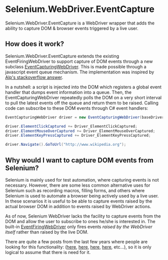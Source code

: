 # Selenium.WebDriver.EventCapture
Selenium.WebDriver.EventCapture is a WebDriver wrapper that adds the ability to capture DOM & browser events triggered by a live user.

## How does it work?
Selenium.WebDriver.EventCapture extends the existing EventFiringWebDriver to support capture of DOM events through a new subclass [EventCapturingWebDriver](https://github.com/AbrahamSanders/Selenium.WebDriver.EventCapture/blob/master/Selenium.WebDriver.EventCapture/EventCapturingWebDriver.cs). This is made possible through a javascript event queue mechanism. The implementation was inspired by [Alp's stackoverflow answer](https://stackoverflow.com/a/9814436).

In a nutshell: a script is injected into the DOM which registers a global event handler that dumps event information into a queue. Then, the EventCapturingWebDriver repeatedly polls the DOM on a very short interval to pull the latest events off the queue and return them to be raised. Calling code can subscribe to these DOM events through C# event handlers:

```csharp
EventCapturingWebDriver driver = new EventCapturingWebDriver(baseDriver);

driver.ElementClickCaptured += Driver_ElementClickCaptured;
driver.ElementMouseOverCaptured += Driver_ElementMouseOverCaptured;
driver.ElementKeyPressCaptured += Driver_ElementKeyPressCaptured;

driver.Navigate().GoToUrl("http://www.wikipedia.org");
```

## Why would I want to capture DOM events from Selenium?
Selenium is mainly used for test automation, where capturing events is not necessary. However, there are some less common alternative uses for Selenium such as recording macros, filling forms, and others where Selenium is used to automate a browser being actively used by a live user. In these scenarios it is useful to be able to capture events raised by the actual browser DOM in addition to events raised by WebDriver actions.

As of now, Selenium WebDriver lacks the facility to capture events from the DOM and allow the user to subscribe to ones he/she is interested in. The built-in [EventFiringWebDriver](https://github.com/SeleniumHQ/selenium/blob/master/dotnet/src/support/Events/EventFiringWebDriver.cs) only fires events *raised by the WebDriver itself* rather than raised by the live DOM.

There are quite a few posts from the last few years where people are looking for this functionality:
([here](https://stackoverflow.com/questions/16746757/seleniumwebdriver-is-there-a-listener-to-capture-user-actions-in-the-browser-s),
[here](https://stackoverflow.com/questions/35884230/can-my-webdriver-script-catch-a-event-from-the-webpage),
[here](https://stackoverflow.com/questions/9805508/how-to-capture-user-action-on-browser-by-java-code),
[here](https://groups.google.com/d/msg/selenium-users/29GyTVvayCE/5NjKPbc5X1wJ),
etc...), so it is only logical to assume that there is need for it.
